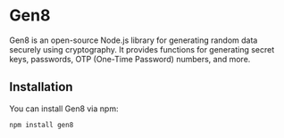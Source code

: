 # Gen8

Gen8 is an open-source Node.js library for generating random data securely using cryptography. It provides functions for generating secret keys, passwords, OTP (One-Time Password) numbers, and more.

## Installation

You can install Gen8 via npm:

```bash
npm install gen8
```


